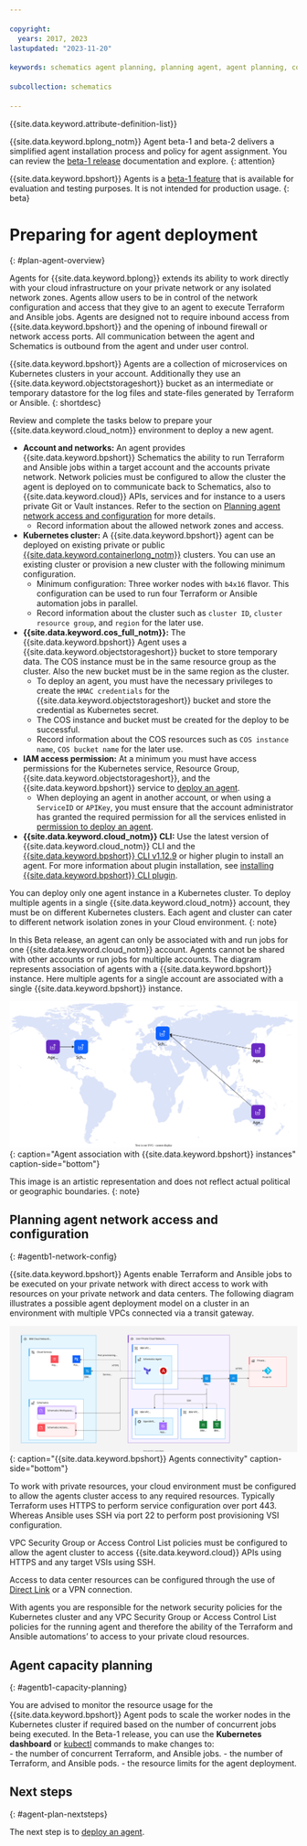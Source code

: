 ```yaml
---

copyright:
  years: 2017, 2023
lastupdated: "2023-11-20"

keywords: schematics agent planning, planning agent, agent planning, command-line, api, ui

subcollection: schematics

---
```


{{site.data.keyword.attribute-definition-list}}

{{site.data.keyword.bplong_notm}} Agent beta-1 and beta-2 delivers a simplified agent installation process and policy for agent assignment. You can review the [beta-1 release](/docs/schematics?topic=schematics-schematics-relnotes&interface=cli#schematics-mar2223) documentation and explore. 
{: attention}

{{site.data.keyword.bpshort}} Agents is a [beta-1 feature](/docs/schematics?topic=schematics-agent-beta1-limitations) that is available for evaluation and testing purposes. It is not intended for production usage.
{: beta}

# Preparing for agent deployment
{: #plan-agent-overview}

Agents for {{site.data.keyword.bplong}} extends its ability to work directly with your cloud infrastructure on your private network or any isolated network zones. Agents allow users to be in control of the network configuration and access that they give to an agent to execute Terraform and Ansible jobs. Agents are designed not to require inbound access from {{site.data.keyword.bpshort}} and the opening of inbound firewall or network access ports. All communication between the agent and Schematics is outbound from the agent and under user control.    

{{site.data.keyword.bpshort}} Agents are a collection of microservices on Kubernetes clusters in your account. Additionally they use an {{site.data.keyword.objectstorageshort}} bucket as an intermediate or temporary datastore for the log files and state-files generated by Terraform or Ansible. 
{: shortdesc}

Review and complete the tasks below to prepare your {{site.data.keyword.cloud_notm}} environment to deploy a new agent.

- **Account and networks:** An agent provides {{site.data.keyword.bpshort}} Schematics the ability to run Terraform and Ansible jobs within a target account and the accounts private network. Network policies must be configured to allow the cluster the agent is deployed on to communicate back to Schematics, also to {{site.data.keyword.cloud}} APIs, services and for instance to a users private Git or Vault instances. Refer to the section on [Planning agent network access and configuration](/docs/schematics?topic=schematics-plan-agent-overview#agentb1-network-config) for more details. 
   - Record information about the allowed network zones and access.    
- **Kubernetes cluster:** A {{site.data.keyword.bpshort}} agent can be deployed on existing private or public [{{site.data.keyword.containerlong_notm}}](/docs/containers?topic=containers-clusters) clusters. You can use an existing cluster or provision a new cluster with the following minimum configuration.
   - Minimum configuration: Three worker nodes with `b4x16` flavor. This configuration can be used to run four Terraform or Ansible automation jobs in parallel.
   - Record information about the cluster such as `cluster ID`, `cluster resource group`,  and `region` for the later use.
- **{{site.data.keyword.cos_full_notm}}:** The {{site.data.keyword.bpshort}} Agent uses a {{site.data.keyword.objectstorageshort}} bucket to store temporary data. The COS instance must be in the same resource group as the cluster. Also the new bucket must be in the same region as the cluster. 
    - To deploy an agent, you must have the necessary privileges to create the `HMAC credentials` for the {{site.data.keyword.objectstorageshort}} bucket and store the credential as Kubernetes secret.
    - The COS instance and bucket must be created for the deploy to be successful. 
    - Record information about the COS resources such as `COS instance name`, `COS bucket name` for the later use.
- **IAM access permission:** At a minimum you must have access permissions for the Kubernetes service, Resource Group, {{site.data.keyword.objectstorageshort}}, and the {{site.data.keyword.bpshort}} service to [deploy an agent](/docs/schematics?topic=schematics-deploy-agent-overview&interface=cli).
    - When deploying an agent in another account, or when using a `ServiceID` or `APIKey`, you must ensure that the account administrator has granted the required permission for all the services enlisted in [permission to deploy an agent](/docs/schematics?topic=schematics-access#agent-permissions).
- **{{site.data.keyword.cloud_notm}} CLI:** Use the latest version of {{site.data.keyword.cloud_notm}} CLI and the [{{site.data.keyword.bpshort}} CLI v1.12.9](/docs/schematics?topic=schematics-setup-cli#install-schematics-plugin) or higher plugin to install an agent. For more information about plugin installation, see [installing {{site.data.keyword.bpshort}} CLI plugin](/docs/schematics?topic=schematics-setup-cli#install-schematics-plugin).

You can deploy only one agent instance in a Kubernetes cluster. To deploy multiple agents in a single {{site.data.keyword.cloud_notm}} account, they must be on different Kubernetes clusters. Each agent and cluster can cater to different network isolation zones in your Cloud environment.
{: note}

In this Beta release, an agent can only be associated with and run jobs for one {{site.data.keyword.cloud_notm}} account. Agents cannot be shared with other accounts or run jobs for multiple accounts. The diagram represents association of agents with a {{site.data.keyword.bpshort}} instance. Here multiple agents for a single account are associated with a single {{site.data.keyword.bpshort}} instance.

![Agent association with {{site.data.keyword.bpshort}} instances](images/new/sc-agents-world.svg){: caption="Agent association with {{site.data.keyword.bpshort}} instances" caption-side="bottom"}

This image is an artistic representation and does not reflect actual political or geographic boundaries. {: note}


## Planning agent network access and configuration
{: #agentb1-network-config}

{{site.data.keyword.bpshort}} Agents enable Terraform and Ansible jobs to be executed on your private network with direct access to work with resources on your private network and data centers. The following diagram illustrates a possible agent deployment model on a cluster in an environment with multiple VPCs connected via a transit gateway. 

![{{site.data.keyword.bpshort}} Agents connectivity](images/new/sc-agents-network.svg){: caption="{{site.data.keyword.bpshort}} Agents connectivity" caption-side="bottom"}

To work with private resources, your cloud environment must be configured to allow the agents cluster access to any required resources. Typically Terraform uses HTTPS to perform service configuration over port 443. Whereas Ansible uses SSH via port 22 to perform post provisioning VSI configuration.   

VPC Security Group or Access Control List policies must be configured to allow the agent cluster to access {{site.data.keyword.cloud}} APIs using HTTPS and any target VSIs using SSH. 

Access to data center resources can be configured through the use of [Direct Link](/docs/dl?topic=dl-dl-about) or a VPN connection.   

With agents you are responsible for the network security policies for the Kubernetes cluster and any VPC Security Group or Access Control List policies for the running agent and therefore the ability of the Terraform and Ansible automations’ to access to your private cloud resources.

## Agent capacity planning 
{: #agentb1-capacity-planning}

You are advised to monitor the resource usage for the {{site.data.keyword.bpshort}} Agent pods to scale the worker nodes in the Kubernetes cluster if required based on the number of concurrent jobs being executed. In the Beta-1 release, you can use the **Kubernetes dashboard** or [kubectl](/docs/containers?topic=containers-cli-install) commands to make changes to:   
    - the number of concurrent Terraform, and Ansible jobs.
    - the number of Terraform, and Ansible pods.
    - the resource limits for the agent deployment.


## Next steps
{: #agent-plan-nextsteps}

The next step is to [deploy an agent](/docs/schematics?topic=schematics-deploy-agent-overview).
